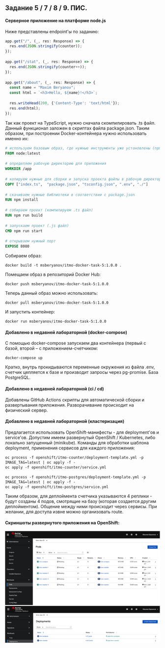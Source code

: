 ## Задание 5 / 7 / 8 / 9. ПИС.

#### Серверное приложение на платформе node.js

Ниже представлены endpoint'ы по заданию:
```js
app.get("/", (_, res: Response) => {
  res.end(JSON.stringify(counter));
});

app.get("/stat", (_, res: Response) => {
  res.end(JSON.stringify(counter++));
});

app.get("/about", (_, res: Response) => {
  const name = "Maxim Beryanov";
  const html = `<h3>Hello, ${name}!</h3>`;

  res.writeHead(200, {'Content-Type': 'text/html'});
  res.end(html);
});
```

Так как проект на TypeScript, нужно сначала скомпилировать .ts файл. Данный функционал заложен в скриптах файла package.json. Таким образом, при построении Docker-контейнера нужно использовать именно их:
```dockerfile
# используем базовым образ, где нужные инструменты уже установлены (npm, node)
FROM node:latest

# определяем рабочую директорию для приложения
WORKDIR /app

# копируем нужные для сборки и запуска проекта файлы в рабочую директорию 
COPY ["index.ts",  "package.json", "tsconfig.json", ".env", "./"]

# скачиваем нужные библиотеки в соответствии с package.json
RUN npm install

# собираем проект (компилируем .ts файл)
RUN npm run build

# запускаем проект (.js файл)
CMD npm run start

# открываем нужный порт
EXPOSE 8080
```

Собираем образ:
```text
docker build -t msberyanov/itmo-docker-task-5:1.0.0 .
```

Помещаем образ в репозиторий Docker Hub:
```text
docker push msberyanov/itmo-docker-task-5:1.0.0
```

Теперь данный образ можно использовать:
```text
docker pull msberyanov/itmo-docker-task-5:1.0.0
```

И запустить контейнер:
```text
docker run msberyanov/itmo-docker-task-5:1.0.0
```

#### Добавлено в недавней лабораторной (docker-compose)

C помощью docker-compose запускаем два контейнера (первый с базой, второй – с приложением-счетчиком:
```text
docker-compose up
```
Кратко, внутрь прокидываются переменные окружения из файла .env, счетчик цепляется к базе и производит запросы через pg-promise. База PostgreSQL.

#### Добавлено в недавней лабораторной (ci / cd)

Добавлены GitHub Actions скрипты для автоматической сборки и развертывания приложения. 
Разворачивание происходит на физический сервер. 

#### Добавлено в недавней лабораторной (кластеризация)

Предлагается использовать OpenShift-манифесты - для deployment'ов и service'ов.
Допустим имеем развернутый OpenShift / Kubernetes, либо локально запущенный (minikube).
Команды для обработки шаблона deployment, применения сервисов для каждого приложения:

```text
oc process -f openshift/itmo-counter/deployment-template.yml -p IMAGE_TAG=latest | oc apply -f -
oc apply -f openshift/itmo-counter/service.yml

oc process -f openshift/itmo-postgres/deployment-template.yml -p IMAGE_TAG=latest | oc apply -f -
oc apply -f openshift/itmo-postgres/service.yml
```

Таким образом, для деплоймента счетчика указываются 4 реплики - будут созданы 4 подов, смотрящие на базу (которая создается другим деплойментом). 
Общение между ними происходит через сервисы. При желании, для доступа извне можно организовать route.

#### Скриншоты развернутого приложения на OpenShift:
![](screenshots/pods.jpg)
![](screenshots/deployments.jpg)
